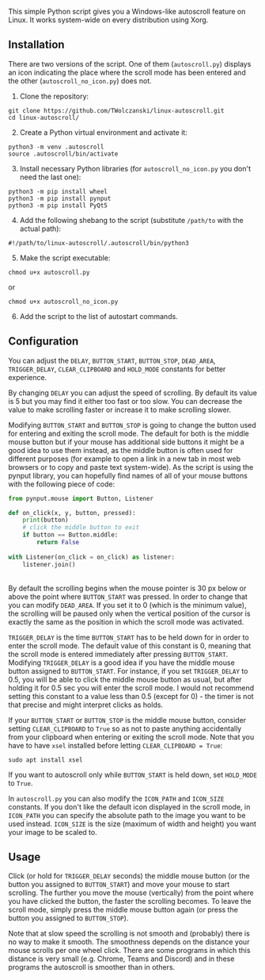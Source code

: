 This simple Python script gives you a Windows-like autoscroll feature on Linux. It works system-wide on every distribution using Xorg.

## Installation
There are two versions of the script. One of them (`autoscroll.py`) displays an icon indicating the place where the scroll mode has been entered and the other (`autoscroll_no_icon.py`) does not.
1. Clone the repository:
```
git clone https://github.com/TWolczanski/linux-autoscroll.git
cd linux-autoscroll/
```
2. Create a Python virtual environment and activate it:
```
python3 -m venv .autoscroll
source .autoscroll/bin/activate
```
3. Install necessary Python libraries (for `autoscroll_no_icon.py` you don't need the last one):
```
python3 -m pip install wheel
python3 -m pip install pynput
python3 -m pip install PyQt5
```
4. Add the following shebang to the script (substitute `/path/to` with the actual path):
```
#!/path/to/linux-autoscroll/.autoscroll/bin/python3
```
5. Make the script executable:
```
chmod u+x autoscroll.py
```
or
```
chmod u+x autoscroll_no_icon.py
```
6. Add the script to the list of autostart commands.

## Configuration

You can adjust the `DELAY`, `BUTTON_START`, `BUTTON_STOP`, `DEAD_AREA`, `TRIGGER_DELAY`, `CLEAR_CLIPBOARD` and `HOLD_MODE` constants for better experience.

By changing `DELAY` you can adjust the speed of scrolling. By default its value is 5 but you may find it either too fast or too slow. You can decrease the value to make scrolling faster or increase it to make scrolling slower.

Modifying `BUTTON_START` and `BUTTON_STOP` is going to change the button used for entering and exiting the scroll mode. The default for both is the middle mouse button but if your mouse has additional side buttons it might be a good idea to use them instead, as the middle button is often used for different purposes (for example to open a link in a new tab in most web browsers or to copy and paste text system-wide). As the script is using the pynput library, you can hopefully find names of all of your mouse buttons with the following piece of code:
```python
from pynput.mouse import Button, Listener

def on_click(x, y, button, pressed):
    print(button)
    # click the middle button to exit
    if button == Button.middle:
        return False
    
with Listener(on_click = on_click) as listener:
    listener.join()
```
\
By default the scrolling begins when the mouse pointer is 30 px below or above the point where `BUTTON_START` was pressed. In order to change that you can modify `DEAD_AREA`. If you set it to 0 (which is the minimum value), the scrolling will be paused only when the vertical position of the cursor is exactly the same as the position in which the scroll mode was activated.

`TRIGGER_DELAY` is the time `BUTTON_START` has to be held down for in order to enter the scroll mode. The default value of this constant is 0, meaning that the scroll mode is entered immediately after pressing `BUTTON_START`. Modifying `TRIGGER_DELAY` is a good idea if you have the middle mouse button assigned to `BUTTON_START`. For instance, if you set `TRIGGER_DELAY` to 0.5, you will be able to click the middle mouse button as usual, but after holding it for 0.5 sec you will enter the scroll mode. I would not recommend setting this constant to a value less than 0.5 (except for 0) - the timer is not that precise and might interpret clicks as holds.

If your `BUTTON_START` or `BUTTON_STOP` is the middle mouse button, consider setting `CLEAR_CLIPBOARD` to `True` so as not to paste anything accidentally from your clipboard when entering or exiting the scroll mode. Note that you have to have `xsel` installed before letting `CLEAR_CLIPBOARD = True`:
```
sudo apt install xsel
```

If you want to autoscroll only while `BUTTON_START` is held down, set `HOLD_MODE` to `True`.

In `autoscroll.py` you can also modify the `ICON_PATH` and `ICON_SIZE` constants. If you don't like the default icon displayed in the scroll mode, in `ICON_PATH` you can specify the absolute path to the image you want to be used instead. `ICON_SIZE` is the size (maximum of width and height) you want your image to be scaled to.

## Usage

Click (or hold for `TRIGGER_DELAY` seconds) the middle mouse button (or the button you assigned to `BUTTON_START`) and move your mouse to start scrolling. The further you move the mouse (vertically) from the point where you have clicked the button, the faster the scrolling becomes. To leave the scroll mode, simply press the middle mouse button again (or press the button you assigned to `BUTTON_STOP`).

Note that at slow speed the scrolling is not smooth and (probably) there is no way to make it smooth. The smoothness depends on the distance your mouse scrolls per one wheel click. There are some programs in which this distance is very small (e.g. Chrome, Teams and Discord) and in these programs the autoscroll is smoother than in others.
